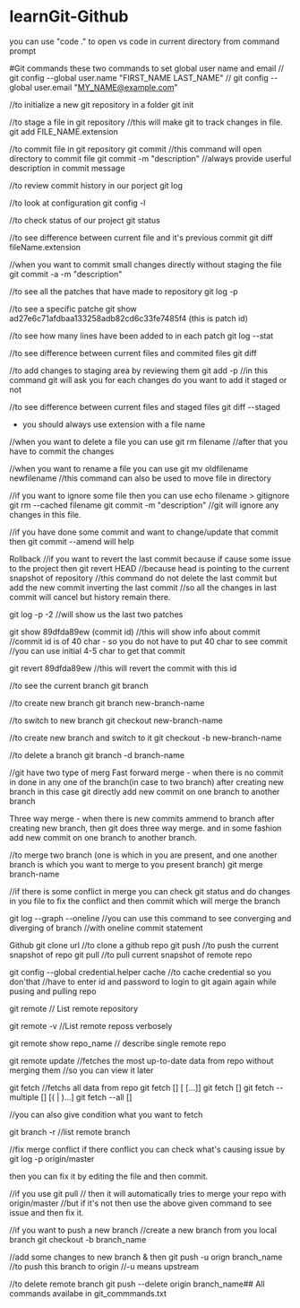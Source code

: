 # learnGit-Github
you can use "code ." to open vs code in current directory from command prompt

#Git commands
these two commands to set global user name and email
// git config --global user.name "FIRST_NAME LAST_NAME"
// git config --global user.email "MY_NAME@example.com"

//to initialize a new git repository in a folder
git init

//to stage a file in git repository
//this will make git to track changes in file.
git add FILE_NAME.extension

//to commit file in git repository
git commit  //this command will open directory to commit file
git commit -m "description" 
//always provide userful description in commit message

//to review commit history in our porject
git log

//to look at configuration 
git config -l

//to check status of our project
git status

//to see difference between current file and it's previous commit
git diff fileName.extension

//when you want to commit small changes directly without staging the file
git commit -a -m "description"

//to see all the patches that have made to repository
git log -p

//to see a specific patche
git show ad27e6c71afdbaa133258adb82cd6c33fe7485f4 (this is patch id)

//to see how many lines have been added to in each patch
git log --stat

//to see difference between current files and commited files
git diff

//to add changes to staging area by reviewing them
git add -p
//in this command git will ask you for each changes do you want to add it staged or not

//to see difference between current files and staged files
git diff --staged

* you should always use extension with a file name

//when you want to delete a file you can use
git rm filename //after that you have to commit the changes

//when you want to rename a file you can use
git mv oldfilename newfilename
//this command can also be used to move file in directory

//if you want to ignore some file then you can use
echo filename > gitignore
git rm --cached filename
git commit -m "description"
//git will ignore any changes in this file.

//if you have done some commit and want to change/update that commit then
git commit --amend will help

Rollback
//if you want to revert the last commit because if cause some issue to the project then
git revert HEAD  //because head is pointing to the current snapshot of repository
//this command do not delete the last commit but add the new commit inverting the last commit
//so all the changes in last commit will cancel but history remain there.

git log -p -2 //will show us the last two patches

git show 89dfda89ew (commit id)
//this will show info about commit
//commit id is of 40 char - so you do not have to put 40 char to see commit
//you can use initial 4-5 char to get that commit

git revert 89dfda89ew
//this will revert the commit with this id



//to see the current branch
git branch

//to create new branch
git branch new-branch-name

//to switch to new branch
git checkout new-branch-name

//to create new branch and switch to it
git checkout -b new-branch-name


//to delete a branch
git branch -d branch-name

//git have two type of merg
Fast forward merge -  when there is no commit in done in any one of the branch(in case to two branch) after creating new branch
    in this case git directly add new commit on one branch to another branch

Three way merge - when there is new commits ammend to branch after creating new branch, then git does three way merge.
and in some fashion add new commit on one branch to another branch.

//to merge two branch (one is which in you are present, and one another branch is which you want to merge to you present branch)
git merge branch-name

//if there is some conflict in merge you can check git status
and do changes in you file to fix the conflict and then commit
which will merge the branch

git log --graph --oneline
//you can use this command to see converging and diverging of branch
//with oneline commit statement

Github
git clone url //to clone a github repo
git push //to push the current snapshot of repo
git pull //to pull current snapshot of remote repo

git config --global credential.helper cache //to cache credential so you don'that
//have to enter id and password to login to git again again while pusing and pulling repo


git remote // List remote repository

git remote -v  //List remote reposs  verbosely

git remote show repo_name // describe single remote repo

git remote update //fetches the most up-to-date data from repo without merging them
//so you can view it later

git fetch //fetchs all data from repo
git fetch [<options>] [<repository> [<refspec>…​]]
git fetch [<options>] <group>
git fetch --multiple [<options>] [(<repository> | <group>)…​]
git fetch --all [<options>]

//you can also give condition what you want to fetch

git branch -r //list remote branch


//fix merge conflict
if there conflict you can check what's causing issue by 
git log -p origin/master

then you can fix it by editing the file and then commit.

//if you use
git pull // then it will automatically tries to merge your repo with origin/master
//but if it's not then use the above given command to see issue and then fix it.

//if you want to push a new branch
//create a new branch from you local branch
git checkout -b branch_name

//add some changes to new branch & then
git push -u orign branch_name //to push this branch to origin 
//-u means upstream

//to delete remote branch
git push --delete origin branch_name## All commands availabe in git_commmands.txt

